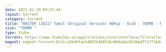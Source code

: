 ```yaml
---
date: 2021-01-29 09:37:44
layout: torrent
category: torrent
title: "MASTER (2021) Tamil (Original Version) HDRip - XviD - 700MB - MP3 - ESub :"
size: "700MB "
type: Video
torrent: https://www.1tamilmv.us/applications/core/interface/file/attachment.php?id=72288
magnet: magnet:?xt=urn:btih:a3bd4fae14897445851bc9b9a2ee554bbd7f17f1&dn=www.1TamilMV.us%20-%20MASTER%20(2021)%20Tamil%20(UNCENSORED)%c2%a0HDRip%20-%20XviD%20-%20700MB%20-%20MP3%20-%20ESub.avi&tr=udp%3a%2f%2fp4p.arenabg.com%3a1337%2fannounce&tr=http%3a%2f%2fpow7.com%3a80%2fannounce&tr=udp%3a%2f%2ftracker.tiny-vps.com%3a6969%2fannounce&tr=http%3a%2f%2ftracker2.itzmx.com%3a6961%2fannounce&tr=udp%3a%2f%2f151.80.120.114%3a2710%2fannounce&tr=udp%3a%2f%2f9.rarbg.com%3a2790%2fannounce&tr=udp%3a%2f%2f9.rarbg.to%3a2740%2fannounce&tr=udp%3a%2f%2fopen.stealth.si%3a80%2fannounce&tr=udp%3a%2f%2ftracker.leechers-paradise.org%3a6969%2fannounce&tr=udp%3a%2f%2ftracker.opentrackr.org%3a1337%2fannounce&tr=http%3a%2f%2ft.nyaatracker.com%3a80%2fannounce
---
```

